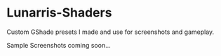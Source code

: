 # Lunarris-Shaders
Custom GShade presets I made and use for screenshots and gameplay.


Sample Screenshots coming soon...
